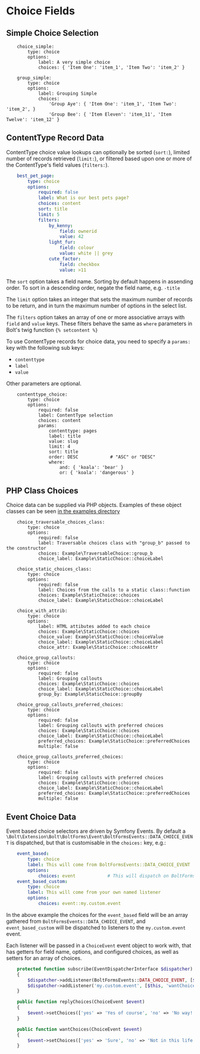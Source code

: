Choice Fields
=============


Simple Choice Selection
-----------------------

```
    choice_simple:
        type: choice
        options:
            label: A very simple choice
            choices: { 'Item One': 'item_1', 'Item Two': 'item_2' }
```
```
    group_simple:
        type: choice
        options:
            label: Grouping Simple
            choices:
                'Group Aye': { 'Item One': 'item_1', 'Item Two': 'item_2', }
                'Group Bee': { 'Item Eleven': 'item_11', 'Item Twelve': 'item_12' }
```

ContentType Record Data
-----------------------

ContentType choice value lookups can optionally be sorted (`sort:`), limited 
number of records retrieved (`limit:`), or filtered based upon one or more of
the ContentType's field values (`filters:`).

```yaml
    best_pet_page:
        type: choice
        options:
            required: false
            label: What is our best pets page?
            choices: content
            sort: title
            limit: 5
            filters: 
                by_kenny:
                    field: ownerid
                    value: 42
                light_fur:
                    field: colour
                    value: white || grey 
                cute_factor:
                    field: checkbox
                    value: >11
```

The `sort` option takes a field name. Sorting by default happens in assending
order. To sort in a descending order, negate the field name, e.g. `-title` 

The `limit` option takes an integer that sets the maximum number of records to
be return, and in turn the maximum number of options in the select list.

The `filters` option takes an array of one or more associative arrays with
`field` and `value` keys. These filters behave the same as `where` parameters
in Bolt's twig function `{% setcontent %}` 

To use ContentType records for choice data, you need to specify a `params:` key with the following sub keys:
  * `contenttype`
  * `label`
  * `value`

Other parameters are optional.

```
    contenttype_choice:
        type: choice
        options:
            required: false
            label: ContentType selection
            choices: content
            params:
                contenttype: pages
                label: title
                value: slug
                limit: 4
                sort: title
                order: DESC            # "ASC" or "DESC"
                where:
                    and: { 'koala': 'bear' }
                    or: { 'koala': 'dangerous' }
```

PHP Class Choices
-----------------

Choice data can be supplied via PHP objects. Examples of these object classes
can be seen [in the examples directory](../example/Choice)

```
    choice_traversable_choices_class:
        type: choice
        options:
            required: false
            label: Traversable choices class with "group_b" passed to the constructor
            choices: Example\TraversableChoice::group_b
            choice_label: Example\StaticChoice::choiceLabel
```

```
    choice_static_choices_class:
        type: choice
        options:
            required: false
            label: Choices from the calls to a static class::function
            choices: Example\StaticChoice::choices
            choice_label: Example\StaticChoice::choiceLabel
```

```
    choice_with_attrib:
        type: choice
        options:
            label: HTML attibutes added to each choice
            choices: Example\StaticChoice::choices
            choice_value: Example\StaticChoice::choiceValue
            choice_label: Example\StaticChoice::choiceLabel
            choice_attr: Example\StaticChoice::choiceAttr
```
```
    choice_group_callouts:
        type: choice
        options:
            required: false
            label: Grouping callouts
            choices: Example\StaticChoice::choices
            choice_label: Example\StaticChoice::choiceLabel
            group_by: Example\StaticChoice::groupBy
```

```
    choice_group_callouts_preferred_choices:
        type: choice
        options:
            required: false
            label: Grouping callouts with preferred choices
            choices: Example\StaticChoice::choices
            choice_label: Example\StaticChoice::choiceLabel
            preferred_choices: Example\StaticChoice::preferredChoices
            multiple: false
```

```
    choice_group_callouts_preferred_choices:
        type: choice
        options:
            required: false
            label: Grouping callouts with preferred choices
            choices: Example\StaticChoice::choices
            choice_label: Example\StaticChoice::choiceLabel
            preferred_choices: Example\StaticChoice::preferredChoices
            multiple: false
```

Event Choice Data
-----------------

Event based choice selectors are driven by Symfony Events. By default a
`\Bolt\Extension\Bolt\BoltForms\Event\BoltFormsEvents::DATA_CHOICE_EVENT`
is dispatched, but that is customisable in the `choices:` key, e.g.:

```yaml
    event_based:
        type: choice
        label: This will come from BoltFormsEvents::DATA_CHOICE_EVENT
        options:
            choices: event            # This will dispatch on BoltFormsEvents::DATA_CHOICE_EVENT
    event_based_custom:
        type: choice
        label: This will come from your own named listener
        options:
            choices: event::my.custom.event
```

In the above example the choices for the `event_based` field will be an array 
gathered from `BoltFormsEvents::DATA_CHOICE_EVENT`, and `event_based_custom`
will be dispatched to listeners to the `my.custom.event` event.

Each listener will be passed in a `ChoiceEvent` event object to work
with, that has getters for field name, options, and configured choices, as well
as setters for an array of choices.

```php
    protected function subscribe(EventDispatcherInterface $dispatcher)
    {
        $dispatcher->addListener(BoltFormsEvents::DATA_CHOICE_EVENT, [$this, 'replyChoices']);
        $dispatcher->addListener('my.custom.event', [$this, 'wantChoices']);
    }

    public function replyChoices(ChoiceEvent $event)
    {
        $event->setChoices(['yes' => 'Yes of course', 'no' => 'No way!']);
    }

    public function wantChoices(ChoiceEvent $event)
    {
        $event->setChoices(['yes' => 'Sure', 'no' => 'Not in this life']);
    }
```
